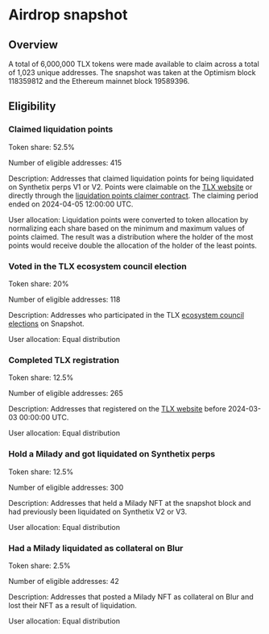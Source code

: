 # Airdrop snapshot

## Overview

A total of 6,000,000 TLX tokens were made available to claim across a total of 1,023 unique addresses. The snapshot was taken at the Optimism block 118359812 and the Ethereum mainnet block 19589396.

## Eligibility

### Claimed liquidation points

Token share: 52.5%

Number of eligible addresses: 415

Description: Addresses that claimed liquidation points for being liquidated on Synthetix perps V1 or V2. Points were claimable on the [TLX website](https://tlx.fi/) or directly through the [liquidation points claimer contract](https://optimistic.etherscan.io/address/0x4a1ee35f7a41b72c65ac429ec92c1221be78404c). The claiming period ended on 2024-04-05 12:00:00 UTC.

User allocation: Liquidation points were converted to token allocation by normalizing each share based on the minimum and maximum values of points claimed. The result was a distribution where the holder of the most points would receive double the allocation of the holder of the least points.

### Voted in the TLX ecosystem council election

Token share: 20%

Number of eligible addresses: 118

Description: Addresses who participated in the TLX [ecosystem council elections](https://snapshot.org/#/tlx.eth/proposal/0x6bbab62abadd54ffecb161cdeb353d8f9e0af929f1c8410b750e09d820ea43be) on Snapshot.

User allocation: Equal distribution

### Completed TLX registration

Token share: 12.5%

Number of eligible addresses: 265

Description: Addresses that registered on the [TLX website](https://tlx.fi/) before 2024-03-03 00:00:00 UTC.

User allocation: Equal distribution

### Hold a Milady and got liquidated on Synthetix perps

Token share: 12.5%

Number of eligible addresses: 300

Description: Addresses that held a Milady NFT at the snapshot block and had previously been liquidated on Synthetix V2 or V3.

User allocation: Equal distribution

### Had a Milady liquidated as collateral on Blur

Token share: 2.5%

Number of eligible addresses: 42

Description: Addresses that posted a Milady NFT as collateral on Blur and lost their NFT as a result of liquidation.

User allocation: Equal distribution
